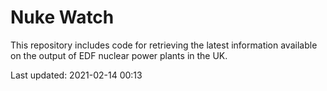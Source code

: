 # Nuke Watch

This repository includes code for retrieving the latest information available on the output of EDF nuclear power plants in the UK.

Last updated: 2021-02-14 00:13